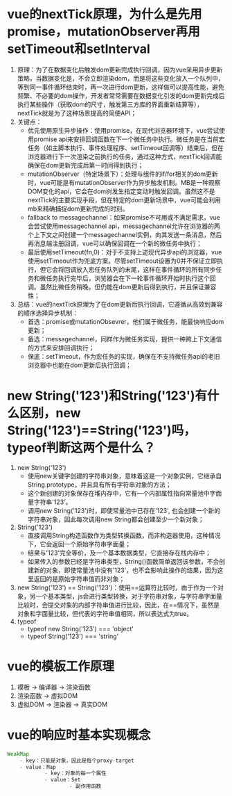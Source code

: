 # vue的nextTick原理，为什么是先用promise，mutationObserver再用setTimeout和setInterval

1. 原理：为了在数据变化后触发dom更新完成执行回调，因为vue采用异步更新策略，当数据变化是，不会立即渲染dom，而是将这些变化放入一个队列中，等到同一事件循环结束时，再一次进行dom更新，这样做可以提高性能，避免频繁、不必要的dom操作，开发者常常需要在数据变化引发的dom更新完成后执行某些操作（获取dom的尺寸，触发第三方库的界面重新结算等），nextTick就是为了这种场景提高的简便API；
2. 关键点：
    * 优先使用原生异步操作：使用promise，在现代浏览器环境下，vue尝试使用promise api来安排回调函数在下一个微任务中执行。微任务是在当前宏任务（如主脚本执行、事件处理程序、setTimeout回调等）结束后，但在浏览器进行下一次渲染之前执行的任务，通过这种方式，nextTick回调能确保在dom更新完成后第一时间得到执行；
    * mutationObserver（特定场景下）：处理与组件的if/for相关的dom更新时，vue可能是有mutationObserver作为异步触发机制。MB是一种观察DOM变化的api，它会在dom树发生指定变动时触发回调。虽然这不是nextTick的主要实现手段，但在特定的dom更新场景中，vue可能会利用mb来精确捕捉dom更新完成的时刻。
    * fallback to messagechannel：如果promise不可用或不满足需求，vue会尝试使用messagechannel api，messagechannel允许在浏览器的两个上下文之间创建一个messagechannel实例，向其发送一条消息，然后再消息端注册回调，vue可以确保回调在一个新的微任务中执行；
    * 最后使用setTimeout(fn,0)：对于不支持上述现代异步api的浏览器，vue使用setTimeout作为兜底方案。尽管setTimeout设置为0并不保证立即执行，但它会将回调放入宏任务队列的末尾，这样在事件循环的所有同步任务和微任务执行完毕后，浏览器会在下一轮事件循环开始时执行这个回调。虽然比微任务稍晚，但仍能在dom更新后得到执行，并且保证兼容性；
3. 总结：vue的nextTick原理为了在dom更新后执行回调，它遵循从高效到兼容的顺序选择异步机制：
    * 首选：promise或mutationObsevrer，他们属于微任务，能最快响应dom更新；
    * 备选：messagechannel，同样作为微任务实现，提供一种跨上下文通信的方式来安排回调执行；
    * 保底：setTimeout，作为宏任务的实现，确保在不支持微任务api的老旧浏览器中也能在dom更新后执行回调；

# new String('123')和String('123')有什么区别，new String('123')==String('123')吗，typeof判断这两个是什么？
1. new String('123')
    * 使用new关键字创建的字符串对象，意味着这是一个对象实例，它继承自String.prototype，并且具有所有字符串对象的方法；
    * 这个新创建的对象保存在堆内存中，它有一个内部属性指向常量池中字面量字符串'123'。
    * 调用new String('123')时，即使常量池中已存在'123', 也会创建一个新的字符串对象，因此每次调用new String都会创建至少一个新对象；
2. String('123')
    * 直接调用String构造函数作为类型转换函数，而非构造器使用，这种情况下，它会返回一个原始字符串字面量；
    * 结果与'123'完全等价，及一个基本数据类型，它直接存在栈内存中；
    * 如果传入的参数已经是字符串类型，String()函数简单返回该参数，不会创建新的对象，即使常量池中没有'123'，也不会影响此操作的结果，因为这里返回的是原始字符串值而非对象；
3. new String('123') == String('123')：使用==运算符比较时，由于作为一个对象，另一个基本类型，js会进行类型转换，对于字符串对象，与字符串字面量比较时，会提交对象的内部字符串值进行比较，因此，在==情况下，虽然是对象和字面量比较，但代表的字符串值相同，所以表达式为true。
4. typeof
    * typeof new String('123') === 'object'
    * typeof String('123') === 'string'

# vue的模板工作原理
1. 模板 -> 编译器 -> 渲染函数
2. 渲染函数 -> 虚拟DOM
3. 虚拟DOM -> 渲染器 -> 真实DOM

# vue的响应时基本实现概念
```js
WeakMap
    - key：只能是对象，因此是每个proxy-target
    - value：Map
            - key：对象的每一个属性
            - value：Set
                    - 副作用函数
```

